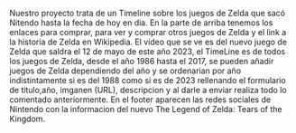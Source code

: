 Nuestro proyecto trata de un Timeline sobre los juegos de Zelda que sacó Nitendo hasta la fecha de hoy en dia. En la parte de arriba tenemos los enlaces para comprar, para ver y comprar otros juegos de Zelda y el link a la historia de Zelda en Wikipedia. El video que se ve es del nuevo juego de Zelda que saldra el 12 de mayo de este año 2023, el TimeLine es de todos los juegos de Zelda, desde el año 1986 hasta el 2017, se pueden añadir juegos de Zelda dependiendo del año y se ordenarian por año indistintamente si es del 1988 como si es de 2023 rellenando el formulario de titulo,año, imganen (URL), descripcion y al darle a enviar realiza todo lo comentado anteriormente. En el footer aparecen las redes sociales de Nintendo con la informacion del nuevo The Legend of Zelda: Tears of the Kingdom.
